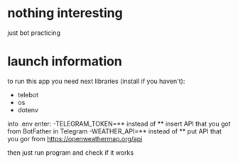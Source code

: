 # nothing interesting
  just bot practicing

# launch information
to run this app you need next libraries (install if you haven't):
- telebot
- os 
- dotenv

into .env enter:
-TELEGRAM_TOKEN=** instead of ** insert API that you got from BotFather in Telegram
-WEATHER_API=** instead of ** put API that you gor from https://openweathermap.org/api

then just run program and check if it works
